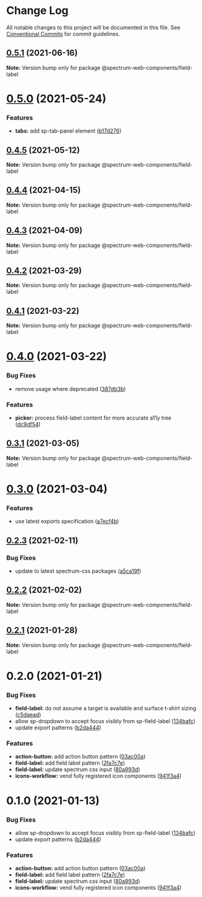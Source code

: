 # Change Log

All notable changes to this project will be documented in this file.
See [Conventional Commits](https://conventionalcommits.org) for commit guidelines.

## [0.5.1](https://github.com/adobe/spectrum-web-components/compare/@spectrum-web-components/field-label@0.5.0...@spectrum-web-components/field-label@0.5.1) (2021-06-16)

**Note:** Version bump only for package @spectrum-web-components/field-label

# [0.5.0](https://github.com/adobe/spectrum-web-components/compare/@spectrum-web-components/field-label@0.4.5...@spectrum-web-components/field-label@0.5.0) (2021-05-24)

### Features

-   **tabs:** add sp-tab-panel element ([b17d276](https://github.com/adobe/spectrum-web-components/commit/b17d2765cf415578a31e5fa23515c25ff4c3922d))

## [0.4.5](https://github.com/adobe/spectrum-web-components/compare/@spectrum-web-components/field-label@0.4.4...@spectrum-web-components/field-label@0.4.5) (2021-05-12)

**Note:** Version bump only for package @spectrum-web-components/field-label

## [0.4.4](https://github.com/adobe/spectrum-web-components/compare/@spectrum-web-components/field-label@0.4.3...@spectrum-web-components/field-label@0.4.4) (2021-04-15)

**Note:** Version bump only for package @spectrum-web-components/field-label

## [0.4.3](https://github.com/adobe/spectrum-web-components/compare/@spectrum-web-components/field-label@0.4.2...@spectrum-web-components/field-label@0.4.3) (2021-04-09)

**Note:** Version bump only for package @spectrum-web-components/field-label

## [0.4.2](https://github.com/adobe/spectrum-web-components/compare/@spectrum-web-components/field-label@0.4.1...@spectrum-web-components/field-label@0.4.2) (2021-03-29)

**Note:** Version bump only for package @spectrum-web-components/field-label

## [0.4.1](https://github.com/adobe/spectrum-web-components/compare/@spectrum-web-components/field-label@0.4.0...@spectrum-web-components/field-label@0.4.1) (2021-03-22)

**Note:** Version bump only for package @spectrum-web-components/field-label

# [0.4.0](https://github.com/adobe/spectrum-web-components/compare/@spectrum-web-components/field-label@0.3.1...@spectrum-web-components/field-label@0.4.0) (2021-03-22)

### Bug Fixes

-   remove <sp-menu> usage where deprecated ([387db3b](https://github.com/adobe/spectrum-web-components/commit/387db3be95c98ab220e517fe12a4db7a2496fe5f))

### Features

-   **picker:** process field-label content for more accurate a11y tree ([dc9df54](https://github.com/adobe/spectrum-web-components/commit/dc9df54d052edc46c2399f0f7b12d3b5d4aff740))

## [0.3.1](https://github.com/adobe/spectrum-web-components/compare/@spectrum-web-components/field-label@0.3.0...@spectrum-web-components/field-label@0.3.1) (2021-03-05)

**Note:** Version bump only for package @spectrum-web-components/field-label

# [0.3.0](https://github.com/adobe/spectrum-web-components/compare/@spectrum-web-components/field-label@0.2.3...@spectrum-web-components/field-label@0.3.0) (2021-03-04)

### Features

-   use latest exports specification ([a7ecf4b](https://github.com/adobe/spectrum-web-components/commit/a7ecf4b6da7996f36a8a89f62cc2384709497008))

## [0.2.3](https://github.com/adobe/spectrum-web-components/compare/@spectrum-web-components/field-label@0.2.2...@spectrum-web-components/field-label@0.2.3) (2021-02-11)

### Bug Fixes

-   update to latest spectrum-css packages ([a5ca19f](https://github.com/adobe/spectrum-web-components/commit/a5ca19f67d5b3f0951667c4441d4d977bf1e0937))

## [0.2.2](https://github.com/adobe/spectrum-web-components/compare/@spectrum-web-components/field-label@0.2.1...@spectrum-web-components/field-label@0.2.2) (2021-02-02)

**Note:** Version bump only for package @spectrum-web-components/field-label

## [0.2.1](https://github.com/adobe/spectrum-web-components/compare/@spectrum-web-components/field-label@0.2.0...@spectrum-web-components/field-label@0.2.1) (2021-01-28)

**Note:** Version bump only for package @spectrum-web-components/field-label

# 0.2.0 (2021-01-21)

### Bug Fixes

-   **field-label:** do not assume a target is available and surface t-shirt sizing ([c5daead](https://github.com/adobe/spectrum-web-components/commit/c5daead76698733ce52878fc50e01cdb640396cc))
-   allow sp-dropdown to accept focus visibly from sp-field-label ([134bafc](https://github.com/adobe/spectrum-web-components/commit/134bafc9c2e4d06e48107182f82dd7487066b7f1))
-   update export patterns ([b2da444](https://github.com/adobe/spectrum-web-components/commit/b2da444359b4022ed3f61dedf563b5bacba42103))

### Features

-   **action-button:** add action button pattern ([03ac00a](https://github.com/adobe/spectrum-web-components/commit/03ac00a710290e6a78340f206d88385a4f8ae8c2))
-   **field-label:** add field label pattern ([2fa7c7e](https://github.com/adobe/spectrum-web-components/commit/2fa7c7e0201a6161d6cc769dc171ae37c70ab136))
-   **field-label:** update spectrum css input ([80a993d](https://github.com/adobe/spectrum-web-components/commit/80a993d787af98f41a613f053e4c2497d07f07ee))
-   **icons-workflow:** vend fully registered icon components ([941f3a4](https://github.com/adobe/spectrum-web-components/commit/941f3a41486fbd49eca0805fb63383f63313e71e))

# 0.1.0 (2021-01-13)

### Bug Fixes

-   allow sp-dropdown to accept focus visibly from sp-field-label ([134bafc](https://github.com/adobe/spectrum-web-components/commit/134bafc9c2e4d06e48107182f82dd7487066b7f1))
-   update export patterns ([b2da444](https://github.com/adobe/spectrum-web-components/commit/b2da444359b4022ed3f61dedf563b5bacba42103))

### Features

-   **action-button:** add action button pattern ([03ac00a](https://github.com/adobe/spectrum-web-components/commit/03ac00a710290e6a78340f206d88385a4f8ae8c2))
-   **field-label:** add field label pattern ([2fa7c7e](https://github.com/adobe/spectrum-web-components/commit/2fa7c7e0201a6161d6cc769dc171ae37c70ab136))
-   **field-label:** update spectrum css input ([80a993d](https://github.com/adobe/spectrum-web-components/commit/80a993d787af98f41a613f053e4c2497d07f07ee))
-   **icons-workflow:** vend fully registered icon components ([941f3a4](https://github.com/adobe/spectrum-web-components/commit/941f3a41486fbd49eca0805fb63383f63313e71e))
